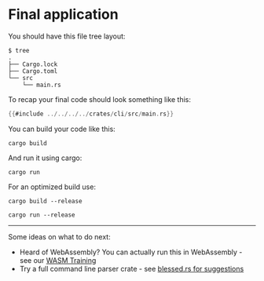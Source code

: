 # Final application

You should have this file tree layout:

```console
$ tree
.
├── Cargo.lock
├── Cargo.toml
└── src
    └── main.rs
```

To recap your final code should look something like this:

``` rust
{{#include ../../../../crates/cli/src/main.rs}}
```

You can build your code like this:

```
cargo build
```

And run it using cargo:

```
cargo run
```

For an optimized build use:

```
cargo build --release
```

```
cargo run --release
```

---

Some ideas on what to do next:

* Heard of WebAssembly? You can actually run this in WebAssembly - see our [WASM Training](https://github.com/ferrous-systems/wasm-training-2022)
* Try a full command line parser crate - see [blessed.rs for suggestions](https://blessed.rs/crates#section-cli-tools-subsection-argument-parsing)

